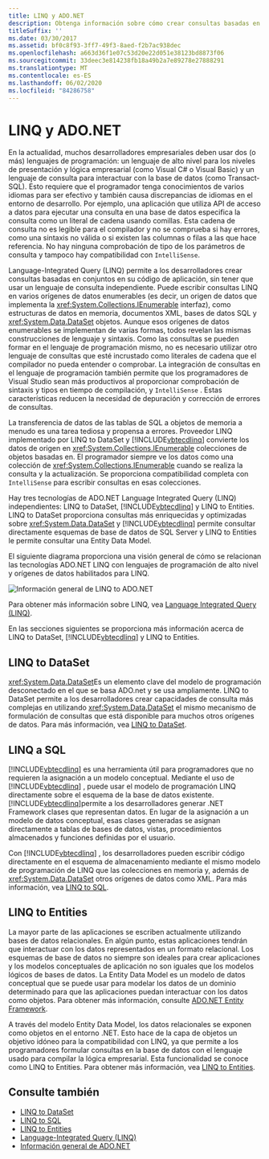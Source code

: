 ```yaml
---
title: LINQ y ADO.NET
description: Obtenga información sobre cómo crear consultas basadas en conjuntos en el código de aplicación mediante Language-Integrated Query (LINQ) en ADO.NET, sin tener que usar un lenguaje de consulta independiente.
titleSuffix: ''
ms.date: 03/30/2017
ms.assetid: bf0c8f93-3ff7-49f3-8aed-f2b7ac938dec
ms.openlocfilehash: a663d36f1e07c53d20e22d051e38123bd8873f06
ms.sourcegitcommit: 33deec3e814238fb18a49b2a7e89278e27888291
ms.translationtype: MT
ms.contentlocale: es-ES
ms.lasthandoff: 06/02/2020
ms.locfileid: "84286758"
---
```

# <a name="linq-and-adonet"></a>LINQ y ADO.NET

En la actualidad, muchos desarrolladores empresariales deben usar dos (o más) lenguajes de programación: un lenguaje de alto nivel para los niveles de presentación y lógica empresarial (como Visual C# o Visual Basic) y un lenguaje de consulta para interactuar con la base de datos (como Transact-SQL). Esto requiere que el programador tenga conocimientos de varios idiomas para ser efectivo y también causa discrepancias de idiomas en el entorno de desarrollo. Por ejemplo, una aplicación que utiliza API de acceso a datos para ejecutar una consulta en una base de datos especifica la consulta como un literal de cadena usando comillas. Esta cadena de consulta no es legible para el compilador y no se comprueba si hay errores, como una sintaxis no válida o si existen las columnas o filas a las que hace referencia. No hay ninguna comprobación de tipo de los parámetros de consulta y tampoco hay compatibilidad con `IntelliSense`.  
  
 Language-Integrated Query (LINQ) permite a los desarrolladores crear consultas basadas en conjuntos en su código de aplicación, sin tener que usar un lenguaje de consulta independiente. Puede escribir consultas LINQ en varios orígenes de datos enumerables (es decir, un origen de datos que implementa la <xref:System.Collections.IEnumerable> interfaz), como estructuras de datos en memoria, documentos XML, bases de datos SQL y <xref:System.Data.DataSet> objetos. Aunque esos orígenes de datos enumerables se implementan de varias formas, todos revelan las mismas construcciones de lenguaje y sintaxis. Como las consultas se pueden formar en el lenguaje de programación mismo, no es necesario utilizar otro lenguaje de consultas que esté incrustado como literales de cadena que el compilador no pueda entender o comprobar. La integración de consultas en el lenguaje de programación también permite que los programadores de Visual Studio sean más productivos al proporcionar comprobación de sintaxis y tipos en tiempo de compilación, y `IntelliSense` . Estas características reducen la necesidad de depuración y corrección de errores de consultas.  
  
 La transferencia de datos de las tablas de SQL a objetos de memoria a menudo es una tarea tediosa y propensa a errores. Proveedor LINQ implementado por LINQ to DataSet y [!INCLUDE[vbtecdlinq](../../../../includes/vbtecdlinq-md.md)] convierte los datos de origen en <xref:System.Collections.IEnumerable> colecciones de objetos basadas en. El programador siempre ve los datos como una colección de <xref:System.Collections.IEnumerable> cuando se realiza la consulta y la actualización. Se proporciona compatibilidad completa con `IntelliSense` para escribir consultas en esas colecciones.  
  
 Hay tres tecnologías de ADO.NET Language Integrated Query (LINQ) independientes: LINQ to DataSet, [!INCLUDE[vbtecdlinq](../../../../includes/vbtecdlinq-md.md)] y LINQ to Entities. LINQ to DataSet proporciona consultas más enriquecidas y optimizadas sobre <xref:System.Data.DataSet> y [!INCLUDE[vbtecdlinq](../../../../includes/vbtecdlinq-md.md)] permite consultar directamente esquemas de base de datos de SQL Server y LINQ to Entities le permite consultar una Entity Data Model.  
  
 El siguiente diagrama proporciona una visión general de cómo se relacionan las tecnologías ADO.NET LINQ con lenguajes de programación de alto nivel y orígenes de datos habilitados para LINQ.  
  
 ![Información general de LINQ to ADO.NET](./media/dpue-linqtoadonetoverview-bpuedev11.gif "DPUE_LinqToAdoNetOverview_bpuedev11")  
  
 Para obtener más información sobre LINQ, vea [Language Integrated Query (LINQ)](../../../csharp/programming-guide/concepts/linq/index.md).
  
 En las secciones siguientes se proporciona más información acerca de LINQ to DataSet, [!INCLUDE[vbtecdlinq](../../../../includes/vbtecdlinq-md.md)] y LINQ to Entities.  
  
## <a name="linq-to-dataset"></a>LINQ to DataSet  
 <xref:System.Data.DataSet>Es un elemento clave del modelo de programación desconectado en el que se basa ADO.net y se usa ampliamente. LINQ to DataSet permite a los desarrolladores crear capacidades de consulta más complejas en utilizando <xref:System.Data.DataSet> el mismo mecanismo de formulación de consultas que está disponible para muchos otros orígenes de datos. Para más información, vea [LINQ to DataSet](linq-to-dataset.md).  
  
## <a name="linq-to-sql"></a>LINQ a SQL  
 [!INCLUDE[vbtecdlinq](../../../../includes/vbtecdlinq-md.md)] es una herramienta útil para programadores que no requieren la asignación a un modelo conceptual. Mediante el uso de [!INCLUDE[vbtecdlinq](../../../../includes/vbtecdlinq-md.md)] , puede usar el modelo de programación LINQ directamente sobre el esquema de la base de datos existente. [!INCLUDE[vbtecdlinq](../../../../includes/vbtecdlinq-md.md)]permite a los desarrolladores generar .NET Framework clases que representan datos. En lugar de la asignación a un modelo de datos conceptual, esas clases generadas se asignan directamente a tablas de bases de datos, vistas, procedimientos almacenados y funciones definidas por el usuario.  
  
 Con [!INCLUDE[vbtecdlinq](../../../../includes/vbtecdlinq-md.md)] , los desarrolladores pueden escribir código directamente en el esquema de almacenamiento mediante el mismo modelo de programación de LINQ que las colecciones en memoria y, además de <xref:System.Data.DataSet> otros orígenes de datos como XML. Para más información, vea [LINQ to SQL](./sql/linq/index.md).  
  
## <a name="linq-to-entities"></a>LINQ to Entities  
 La mayor parte de las aplicaciones se escriben actualmente utilizando bases de datos relacionales. En algún punto, estas aplicaciones tendrán que interactuar con los datos representados en un formato relacional. Los esquemas de base de datos no siempre son ideales para crear aplicaciones y los modelos conceptuales de aplicación no son iguales que los modelos lógicos de bases de datos. La Entity Data Model es un modelo de datos conceptual que se puede usar para modelar los datos de un dominio determinado para que las aplicaciones puedan interactuar con los datos como objetos. Para obtener más información, consulte [ADO.NET Entity Framework](./ef/index.md).  
  
 A través del modelo Entity Data Model, los datos relacionales se exponen como objetos en el entorno .NET. Esto hace de la capa de objetos un objetivo idóneo para la compatibilidad con LINQ, ya que permite a los programadores formular consultas en la base de datos con el lenguaje usado para compilar la lógica empresarial. Esta funcionalidad se conoce como LINQ to Entities. Para obtener más información, vea [LINQ to Entities](./ef/language-reference/linq-to-entities.md).  
  
## <a name="see-also"></a>Consulte también

- [LINQ to DataSet](linq-to-dataset.md)
- [LINQ to SQL](./sql/linq/index.md)
- [LINQ to Entities](./ef/language-reference/linq-to-entities.md)
- [Language-Integrated Query (LINQ)](../../../csharp/programming-guide/concepts/linq/index.md)
- [Información general de ADO.NET](ado-net-overview.md)

